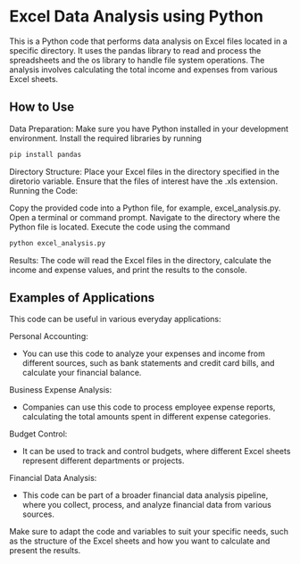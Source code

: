 # Excel Data Analysis using Python
This is a Python code that performs data analysis on Excel files located in a specific directory. It uses the pandas library to read and process the spreadsheets and the os library to handle file system operations. The analysis involves calculating the total income and expenses from various Excel sheets.

## How to Use

Data Preparation:
Make sure you have Python installed in your development environment.
Install the required libraries by running 

```python
pip install pandas
```

Directory Structure:
Place your Excel files in the directory specified in the diretorio variable. Ensure that the files of interest have the .xls extension.
Running the Code:

Copy the provided code into a Python file, for example, excel_analysis.py.
Open a terminal or command prompt.
Navigate to the directory where the Python file is located.
Execute the code using the command 

```python
python excel_analysis.py
```

Results:
The code will read the Excel files in the directory, calculate the income and expense values, and print the results to the console.

## Examples of Applications
This code can be useful in various everyday applications:

Personal Accounting:
- You can use this code to analyze your expenses and income from different sources, such as bank statements and credit card bills, and calculate your financial balance.
  
Business Expense Analysis:
- Companies can use this code to process employee expense reports, calculating the total amounts spent in different expense categories.

Budget Control:
- It can be used to track and control budgets, where different Excel sheets represent different departments or projects.
  
Financial Data Analysis:
- This code can be part of a broader financial data analysis pipeline, where you collect, process, and analyze financial data from various sources.
  
Make sure to adapt the code and variables to suit your specific needs, such as the structure of the Excel sheets and how you want to calculate and present the results.
